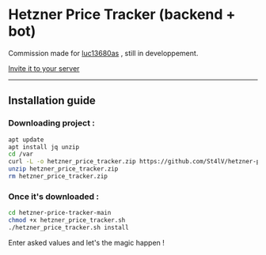 # Hetzner Price Tracker (backend + bot)

Commission made for [luc13680as](https://github.com/luc13680as) , still in developpement.

[Invite it to your server](https://discord.com/oauth2/authorize?client_id=1357329831393497118) 

---

## Installation guide

### Downloading project :

```bash
apt update
apt install jq unzip
cd /var
curl -L -o hetzner_price_tracker.zip https://github.com/St4lV/hetzner-price-tracker/archive/refs/heads/main.zip
unzip hetzner_price_tracker.zip
rm hetzner_price_tracker.zip
```

### Once it's downloaded :

```bash
cd hetzner-price-tracker-main
chmod +x hetzner_price_tracker.sh
./hetzner_price_tracker.sh install
```
Enter asked values and let's the magic happen !